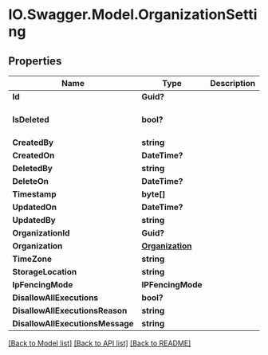 # IO.Swagger.Model.OrganizationSetting
## Properties

Name | Type | Description | Notes
------------ | ------------- | ------------- | -------------
**Id** | **Guid?** |  | [optional] 
**IsDeleted** | **bool?** |  | [optional] [default to false]
**CreatedBy** | **string** |  | [optional] 
**CreatedOn** | **DateTime?** |  | [optional] 
**DeletedBy** | **string** |  | [optional] 
**DeleteOn** | **DateTime?** |  | [optional] 
**Timestamp** | **byte[]** |  | [optional] 
**UpdatedOn** | **DateTime?** |  | [optional] 
**UpdatedBy** | **string** |  | [optional] 
**OrganizationId** | **Guid?** |  | [optional] 
**Organization** | [**Organization**](Organization.md) |  | [optional] 
**TimeZone** | **string** |  | [optional] 
**StorageLocation** | **string** |  | [optional] 
**IpFencingMode** | **IPFencingMode** |  | [optional] 
**DisallowAllExecutions** | **bool?** |  | [optional] 
**DisallowAllExecutionsReason** | **string** |  | [optional] 
**DisallowAllExecutionsMessage** | **string** |  | [optional] 

[[Back to Model list]](../README.md#documentation-for-models) [[Back to API list]](../README.md#documentation-for-api-endpoints) [[Back to README]](../README.md)

